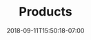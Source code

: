 ---
title: "Products"
date: 2018-09-11T15:50:18-07:00
draft: false
layout: productlist
filename: testo
---
